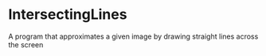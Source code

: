 # IntersectingLines
A program that approximates a given image by drawing straight lines across the screen
